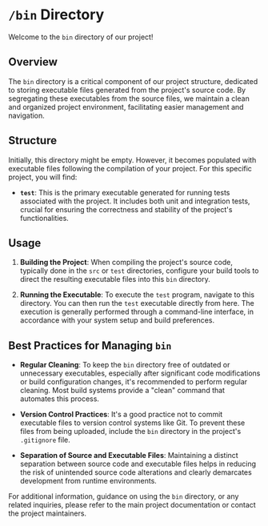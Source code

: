 # `/bin` Directory

Welcome to the `bin` directory of our project!

## Overview

The `bin` directory is a critical component of our project structure, dedicated to storing executable files generated from the project's source code. By segregating these executables from the source files, we maintain a clean and organized project environment, facilitating easier management and navigation.

## Structure

Initially, this directory might be empty. However, it becomes populated with executable files following the compilation of your project. For this specific project, you will find:

- **`test`**: This is the primary executable generated for running tests associated with the project. It includes both unit and integration tests, crucial for ensuring the correctness and stability of the project's functionalities.

## Usage

1. **Building the Project**: When compiling the project's source code, typically done in the `src` or `test` directories, configure your build tools to direct the resulting executable files into this `bin` directory.

2. **Running the Executable**: To execute the `test` program, navigate to this directory. You can then run the `test` executable directly from here. The execution is generally performed through a command-line interface, in accordance with your system setup and build preferences.

## Best Practices for Managing `bin`

- **Regular Cleaning**: To keep the `bin` directory free of outdated or unnecessary executables, especially after significant code modifications or build configuration changes, it's recommended to perform regular cleaning. Most build systems provide a "clean" command that automates this process.

- **Version Control Practices**: It's a good practice not to commit executable files to version control systems like Git. To prevent these files from being uploaded, include the `bin` directory in the project's `.gitignore` file.

- **Separation of Source and Executable Files**: Maintaining a distinct separation between source code and executable files helps in reducing the risk of unintended source code alterations and clearly demarcates development from runtime environments.

For additional information, guidance on using the `bin` directory, or any related inquiries, please refer to the main project documentation or contact the project maintainers.